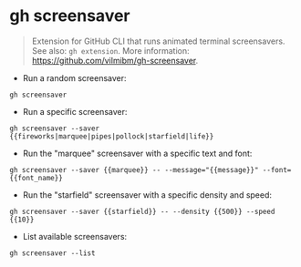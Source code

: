 # gh screensaver

> Extension for GitHub CLI that runs animated terminal screensavers.
> See also: `gh extension`.
> More information: <https://github.com/vilmibm/gh-screensaver>.

- Run a random screensaver:

`gh screensaver`

- Run a specific screensaver:

`gh screensaver --saver {{fireworks|marquee|pipes|pollock|starfield|life}}`

- Run the "marquee" screensaver with a specific text and font:

`gh screensaver --saver {{marquee}} -- --message="{{message}}" --font={{font_name}}`

- Run the "starfield" screensaver with a specific density and speed:

`gh screensaver --saver {{starfield}} -- --density {{500}} --speed {{10}}`

- List available screensavers:

`gh screensaver --list`
